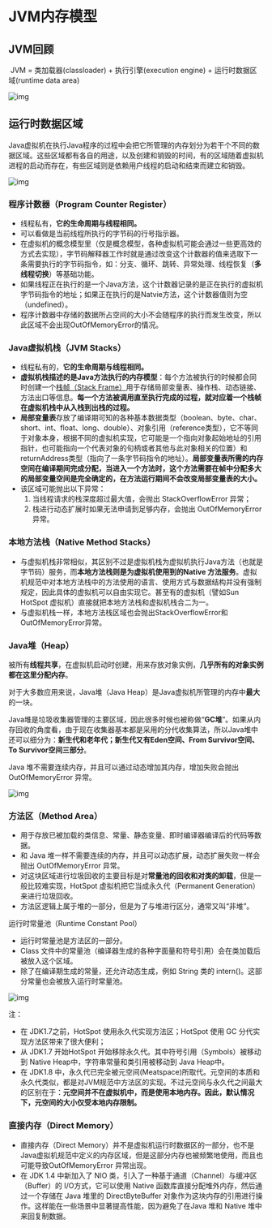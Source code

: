 # JVM内存模型

## JVM回顾

​    JVM = 类加载器(classloader) + 执行引擎(execution engine) + 运行时数据区域(runtime data area) 

![img](http://img.fosuchao.com/162d2f9353c858ad)

## 运行时数据区域 　

​      Java虚拟机在执行Java程序的过程中会把它所管理的内存划分为若干个不同的数据区域。这些区域都有各自的用途，以及创建和销毁的时间，有的区域随着虚拟机进程的启动而存在，有些区域则是依赖用户线程的启动和结束而建立和销毁。 

![img](http://img.fosuchao.com/162d2f9a1478a672)

### 程序计数器（Program Counter Register）

- 线程私有，**它的生命周期与线程相同。**
- 可以看做是当前线程所执行的字节码的行号指示器。
- 在虚拟机的概念模型里（仅是概念模型，各种虚拟机可能会通过一些更高效的方式去实现），字节码解释器工作时就是通过改变这个计数器的值来选取下一条需要执行的字节码指令，如：分支、循环、跳转、异常处理、线程恢复（**多线程切换**）等基础功能。
-  如果线程正在执行的是一个Java方法，这个计数器记录的是正在执行的虚拟机字节码指令的地址；如果正在执行的是Natvie方法，这个计数器值则为空（undefined）。
- 程序计数器中存储的数据所占空间的大小不会随程序的执行而发生改变，所以此区域不会出现OutOfMemoryError的情况。 

### Java虚拟机栈（JVM Stacks）

- 线程私有的，**它的生命周期与线程相同。**
- **虚拟机栈描述的是Java方法执行的内存模型**：每个方法被执行的时候都会同时创建一个[栈帧（Stack Frame）](http://www.cnblogs.com/noKing/p/8167700.html)用于存储局部变量表、操作栈、动态链接、方法出口等信息。**每一个方法被调用直至执行完成的过程，就对应着一个栈帧在虚拟机栈中从入栈到出栈的过程。**
- **局部变量表**存放了编译期可知的各种基本数据类型（boolean、byte、char、short、int、float、long、double）、对象引用（reference类型），它不等同于对象本身，根据不同的虚拟机实现，它可能是一个指向对象起始地址的引用指针，也可能指向一个代表对象的句柄或者其他与此对象相关的位置）和returnAddress类型（指向了一条字节码指令的地址）。**局部变量表所需的内存空间在编译期间完成分配，当进入一个方法时，这个方法需要在帧中分配多大的局部变量空间是完全确定的，在方法运行期间不会改变局部变量表的大小。**
- 该区域可能抛出以下异常：
  1. 当线程请求的栈深度超过最大值，会抛出 StackOverflowError 异常；
  2. 栈进行动态扩展时如果无法申请到足够内存，会抛出 OutOfMemoryError 异常。

### 本地方法栈（Native Method Stacks）

- 与虚拟机栈非常相似，其区别不过是虚拟机栈为虚拟机执行Java方法（也就是字节码）服务，而**本地方法栈则是为虚拟机使用到的Native 方法服务**。虚拟机规范中对本地方法栈中的方法使用的语言、使用方式与数据结构并没有强制规定，因此具体的虚拟机可以自由实现它。甚至有的虚拟机（譬如Sun HotSpot 虚拟机）直接就把本地方法栈和虚拟机栈合二为一。
- 与虚拟机栈一样，本地方法栈区域也会抛出StackOverflowError和OutOfMemoryError异常。

### Java堆（Heap）

被所有**线程共享**，在虚拟机启动时创建，用来存放对象实例，**几乎所有的对象实例都在这里分配内存**。

对于大多数应用来说，Java堆（Java Heap）是Java虚拟机所管理的内存中**最大**的一块。

Java堆是垃圾收集器管理的主要区域，因此很多时候也被称做“**GC堆**”。如果从内存回收的角度看，由于现在收集器基本都是采用的分代收集算法，所以Java堆中还可以细分为：**新生代和老年代；新生代又有Eden空间、From Survivor空间、To Survivor空间三部分**。

Java 堆不需要连续内存，并且可以通过动态增加其内存，增加失败会抛出 OutOfMemoryError 异常。

![img](http://img.fosuchao.com/162d300f8844c943)

### 方法区（Method Area）

- 用于存放已被加载的类信息、常量、静态变量、即时编译器编译后的代码等数据。
- 和 Java 堆一样不需要连续的内存，并且可以动态扩展，动态扩展失败一样会抛出 OutOfMemoryError 异常。
- 对这块区域进行垃圾回收的主要目标是对**常量池的回收和对类的卸载**，但是一般比较难实现，HotSpot 虚拟机把它当成永久代（Permanent Generation）来进行垃圾回收。
- 方法区逻辑上属于堆的一部分，但是为了与堆进行区分，通常又叫“非堆”。

运行时常量池（Runtime Constant Pool）

- 运行时常量池是方法区的一部分。
- Class 文件中的常量池（编译器生成的各种字面量和符号引用）会在类加载后被放入这个区域。
- 除了在编译期生成的常量，还允许动态生成，例如 String 类的 intern()。这部分常量也会被放入运行时常量池。

![img](http://img.fosuchao.com/162d308898c6f1c0)

注：

- 在 JDK1.7之前，HotSpot 使用永久代实现方法区；HotSpot 使用 GC 分代实现方法区带来了很大便利；
- 从 JDK1.7 开始HotSpot 开始移除永久代。其中符号引用（Symbols）被移动到 Native Heap中，字符串常量和类引用被移动到 Java Heap中。
- 在 JDK1.8 中，永久代已完全被元空间(Meatspace)所取代。元空间的本质和永久代类似，都是对JVM规范中方法区的实现。不过元空间与永久代之间最大的区别在于：**元空间并不在虚拟机中，而是使用本地内存。因此，默认情况下，元空间的大小仅受本地内存限制。**



### 直接内存（Direct Memory）

- 直接内存（Direct Memory）并不是虚拟机运行时数据区的一部分，也不是Java虚拟机规范中定义的内存区域，但是这部分内存也被频繁地使用，而且也可能导致OutOfMemoryError 异常出现。
- 在 JDK 1.4 中新加入了 NIO 类，引入了一种基于通道（Channel）与缓冲区（Buffer）的 I/O方式，它可以使用 Native 函数库直接分配堆外内存，然后通过一个存储在 Java 堆里的 DirectByteBuffer 对象作为这块内存的引用进行操作。这样能在一些场景中显著提高性能，因为避免了在Java 堆和 Native 堆中来回复制数据。